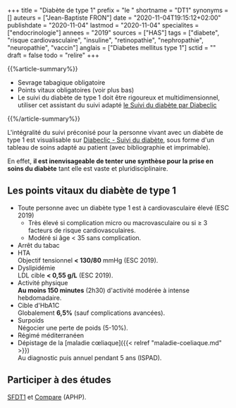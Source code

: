 +++
title = "Diabète de type 1"
prefix = "le "
shortname = "DT1"
synonyms = []
auteurs = ["Jean-Baptiste FRON"]
date = "2020-11-04T19:15:12+02:00"
publishdate = "2020-11-04"
lastmod = "2020-11-04"
specialites = ["endocrinologie"]
annees = "2019"
sources = ["HAS"]
tags = ["diabete", "risque cardiovasculaire", "insuline", "retinopathie", "nephropathie", "neuropathie", "vaccin"]
anglais = ["Diabetes mellitus type 1"]
sctid = ""
draft = false
todo = "relire"
+++

{{%article-summary%}}

- Sevrage tabagique obligatoire
- Points vitaux obligatoires (voir plus bas)
- Le suivi du diabète de type 1 doit être rigoureux et multidimensionnel, utiliser cet assistant du suivi adapté [le Suivi du diabète par Diabeclic](https://www.diabeclic.com/suivi-du-diabete)

{{%/article-summary%}}

L'intégralité du suivi préconisé pour la personne vivant avec un diabète de type 1 est visualisable sur [Diabeclic - Suivi du diabète](https://www.diabeclic.com/suivi-du-diabete), sous forme d'un tableau de soins adapté au patient (avec bibliographie et imprimable).

En effet, **il est inenvisageable de tenter une synthèse pour la prise en soins du diabète** tant elle est vaste et pluridisciplinaire.

## Les points vitaux du diabète de type 1

- Toute personne avec un diabète type 1 est à cardiovasculaire élevé (ESC 2019)
  - Très élevé si complication micro ou macrovasculaire ou si ≥ 3 facteurs de risque cardiovasculaires.
  - Modéré si âge < 35 sans complication.
- Arrêt du tabac
- HTA  
Objectif tensionnel **< 130/80** mmHg (ESC 2019).
- Dyslipidémie  
LDL cible **< 0,55 g/L** (ESC 2019).
- Activité physique  
**Au moins 150 minutes** (2h30) d'activité modérée à intense hebdomadaire.
- Cible d'HbA1C  
Globalement **6,5%** (sauf complications avancées).
- Surpoids  
Négocier une perte de poids (5-10%).
- Régimé méditerranéen
- Dépistage de la [maladie cœliaque]({{< relref "maladie-coeliaque.md" >}})  
Au diagnostic puis annuel pendant 5 ans (ISPAD).

## Participer à des études

[SFDT1](https://sfdt1.fr/) et [Compare](https://compare.aphp.fr/) (APHP).
